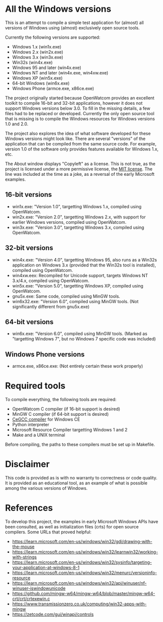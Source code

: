 # All the Windows versions

This is an attempt to compile a simple test application for (almost) all versions of Windows using (almost) exclusively open source tools.

Currently the following versions are supported:
* Windows 1.x (win1x.exe)
* Windows 2.x (win2x.exe)
* Windows 3.x (win3x.exe)
* Win32s (win4x.exe)
* Windows 95 and later (win4x.exe)
* Windows NT and later (win4x.exe, win4xw.exe)
* Windows XP (win5x.exe)
* 64-bit Windows (win6x.exe)
* Windows Phone (armce.exe, x86ce.exe)

The project originally started because OpenWatcom provides an excellent toolkit to compile 16-bit and 32-bit applications, however it does not support Windows versions below 3.0.
To fill in the missing details, a few files had to be replaced or developed.
Currently the only open source tool that is missing is to compile the Windows resources for Windows versions 1.0 and 2.0.

The project also explores the idea of what software developed for these Windows versions might look like.
There are several "versions" of the application that can be compiled from the same source code.
For example, version 1.0 of the software only provides features available for Windows 1.x, etc.

The About window displays "Copyleft" as a license.
This is not true, as the project is licensed under a more permissive license, the [MIT license](LICENSE).
The line was included at the time as a joke, as a reversal of the early Microsoft examples.

## 16-bit versions

* win1x.exe: "Version 1.0", targetting Windows 1.x, compiled using OpenWatcom.
* win2x.exe: "Version 2.0", targetting Windows 2.x, with support for earlier Windows versions, compiled using OpenWatcom.
* win3x.exe: "Version 3.0", targetting Windows 3.x, compiled using OpenWatcom.

## 32-bit versions

* win4x.exe: "Version 4.0", targetting Windows 95, also runs as a Win32s application on Windows 3.x (provided that the Win32s tool is installed), compiled using OpenWatcom.
* win4xw.eex: Recompiled for Unicode support, targets Windows NT 3.x/4.x, compiled using OpenWatcom.
* win5x.exe: "Version 5.0", targetting Windows XP, compiled using OpenWatcom.
* gnu5x.exe: Same code, compiled using MinGW tools.
* win6x32.exe: "Version 6.0", compiled using MinGW tools. (Not significantly different from gnu5x.exe)

## 64-bit versions

* win6x.exe: "Version 6.0", compiled using MinGW tools. (Marked as "targetting Windows 7", but no Windows 7 specific code was included)

## Windows Phone versions

* armce.exe, x86ce.exe: (Not entirely certain these work properly)

# Required tools

To compile everything, the following tools are required:

* OpenWatcom C compiler (if 16-bit support is desired)
* MinGW C compiler (if 64-bit support is desired)
* [CeGCC compiler](https://cegcc.sourceforge.net) for Windows CE
* Python interpreter
* Microsoft Resource Compiler targetting Windows 1 and 2
* Make and a UNIX terminal

Before compiling, the paths to these compilers must be set up in Makefile.

# Disclaimer

This code is provided as is with no warranty to correctness or code quality.
It is provided as an educational tool, as an example of what is possible among the various versions of Windows.

# References

To develop this project, the examples in early Microsoft Windows APIs have been consulted, as well as initialization files (crts) for open source compilers.
Some URLs that proved helpful:

* https://learn.microsoft.com/en-us/windows/win32/gdi/drawing-with-the-mouse
* https://learn.microsoft.com/en-us/windows/win32/learnwin32/working-with-strings
* https://learn.microsoft.com/en-us/windows/win32/sysinfo/targeting-your-application-at-windows-8-1
* https://learn.microsoft.com/en-us/windows/win32/menurc/versioninfo-resource
* https://learn.microsoft.com/en-us/windows/win32/api/winuser/nf-winuser-iswindowunicode
* https://github.com/mingw-w64/mingw-w64/blob/master/mingw-w64-crt/crt/crtexewin.c
* https://www.transmissionzero.co.uk/computing/win32-apps-with-mingw
* https://zetcode.com/gui/winapi/controls


